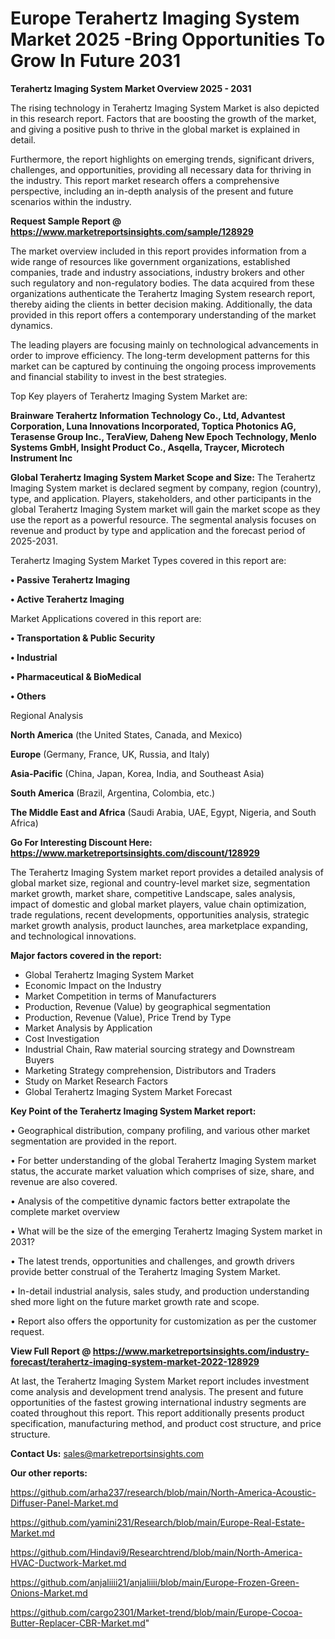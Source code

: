  # Europe Terahertz Imaging System Market 2025 -Bring Opportunities To Grow In Future 2031

<Strong> Terahertz Imaging System Market Overview 2025 - 2031</strong>

The rising technology in Terahertz Imaging System Market is also depicted in this research report. Factors that are boosting the growth of the market, and giving a positive push to thrive in the global market is explained in detail.

Furthermore, the report highlights on emerging trends, significant drivers, challenges, and opportunities, providing all necessary data for thriving in the industry. This report market research offers a comprehensive perspective, including an in-depth analysis of the present and future scenarios within the industry.

<strong>Request Sample Report @ <a href=https://www.marketreportsinsights.com/sample/128929>https://www.marketreportsinsights.com/sample/128929</a></strong>

The market overview included in this report provides information from a wide range of resources like government organizations, established companies, trade and industry associations, industry brokers and other such regulatory and non-regulatory bodies. The data acquired from these organizations authenticate the Terahertz Imaging System research report, thereby aiding the clients in better decision making. Additionally, the data provided in this report offers a contemporary understanding of the market dynamics.

The leading players are focusing mainly on technological advancements in order to improve efficiency. The long-term development patterns for this market can be captured by continuing the ongoing process improvements and financial stability to invest in the best strategies.

Top Key players of Terahertz Imaging System Market are:

<strong>Brainware Terahertz Information Technology Co., Ltd, Advantest Corporation, Luna Innovations Incorporated, Toptica Photonics AG, Terasense Group Inc., TeraView, Daheng New Epoch Technology, Menlo Systems GmbH, Insight Product Co., Asqella, Traycer, Microtech Instrument Inc</strong>

<strong><b>Global Terahertz Imaging System Market Scope and Size:</b></strong>
The Terahertz Imaging System market is declared segment by company, region (country), type, and application. Players, stakeholders, and other participants in the global Terahertz Imaging System market will gain the market scope as they use the report as a powerful resource. The segmental analysis focuses on revenue and product by type and application and the forecast period of 2025-2031.

Terahertz Imaging System Market Types covered in this report are:

<strong>• Passive Terahertz Imaging

• Active Terahertz Imaging</strong>

Market Applications covered in this report are:

<strong>• Transportation & Public Security

• Industrial

• Pharmaceutical & BioMedical

• Others</strong> 

Regional Analysis

<strong>North America</strong> (the United States, Canada, and Mexico)

<strong>Europe</strong> (Germany, France, UK, Russia, and Italy)

<strong>Asia-Pacific</strong> (China, Japan, Korea, India, and Southeast Asia)

<strong>South America</strong> (Brazil, Argentina, Colombia, etc.)

<strong>The Middle East and Africa</strong> (Saudi Arabia, UAE, Egypt, Nigeria, and South Africa)

<strong>Go For Interesting Discount Here: <a href=https://www.marketreportsinsights.com/discount/128929>https://www.marketreportsinsights.com/discount/128929</a></strong>

The Terahertz Imaging System market report provides a detailed analysis of global market size, regional and country-level market size, segmentation market growth, market share, competitive Landscape, sales analysis, impact of domestic and global market players, value chain optimization, trade regulations, recent developments, opportunities analysis, strategic market growth analysis, product launches, area marketplace expanding, and technological innovations.

<strong><b>Major factors covered in the report:</b></strong>
<ul>
  <li>Global Terahertz Imaging System Market </li>
  <li>Economic Impact on the Industry</li>
  <li>Market Competition in terms of Manufacturers</li>
  <li>Production, Revenue (Value) by geographical segmentation</li>
  <li>Production, Revenue (Value), Price Trend by Type</li>
  <li>Market Analysis by Application</li>
  <li>Cost Investigation</li>
  <li>Industrial Chain, Raw material sourcing strategy and Downstream Buyers</li>
  <li>Marketing Strategy comprehension, Distributors and Traders</li>
  <li>Study on Market Research Factors</li>
  <li>Global Terahertz Imaging System Market Forecast</li>
</ul>

<strong><b>Key Point of the Terahertz Imaging System Market report:</b></strong>

• Geographical distribution, company profiling, and various other market segmentation are provided in the report.

• For better understanding of the global Terahertz Imaging System market status, the accurate market valuation which comprises of size, share, and revenue are also covered.

• Analysis of the competitive dynamic factors better extrapolate the complete market overview

• What will be the size of the emerging Terahertz Imaging System market in 2031?

• The latest trends, opportunities and challenges, and growth drivers provide better construal of the Terahertz Imaging System Market.

• In-detail industrial analysis, sales study, and production understanding shed more light on the future market growth rate and scope.

• Report also offers the opportunity for customization as per the customer request.

<strong><b>View Full Report @ <a href=https://www.marketreportsinsights.com/industry-forecast/terahertz-imaging-system-market-2022-128929>https://www.marketreportsinsights.com/industry-forecast/terahertz-imaging-system-market-2022-128929</a></b></strong>


At last, the Terahertz Imaging System Market report includes investment come analysis and development trend analysis. The present and future opportunities of the fastest growing international industry segments are coated throughout this report. This report additionally presents product specification, manufacturing method, and product cost structure, and price structure.

<strong>Contact Us:</strong>
sales@marketreportsinsights.com

<strong>Our other reports:</strong>

<a href=https://github.com/arha237/research/blob/main/North-America-Acoustic-Diffuser-Panel-Market.md>https://github.com/arha237/research/blob/main/North-America-Acoustic-Diffuser-Panel-Market.md</a>

<a href=https://github.com/yamini231/Research/blob/main/Europe-Real-Estate-Market.md>https://github.com/yamini231/Research/blob/main/Europe-Real-Estate-Market.md</a>

<a href=https://github.com/Hindavi9/Researchtrend/blob/main/North-America-HVAC-Ductwork-Market.md>https://github.com/Hindavi9/Researchtrend/blob/main/North-America-HVAC-Ductwork-Market.md</a>

<a href=https://github.com/anjaliiii21/anjaliiii/blob/main/Europe-Frozen-Green-Onions-Market.md>https://github.com/anjaliiii21/anjaliiii/blob/main/Europe-Frozen-Green-Onions-Market.md</a>

<a href=https://github.com/cargo2301/Market-trend/blob/main/Europe-Cocoa-Butter-Replacer-CBR-Market.md>https://github.com/cargo2301/Market-trend/blob/main/Europe-Cocoa-Butter-Replacer-CBR-Market.md</a>"
